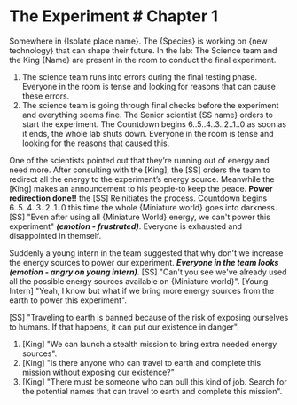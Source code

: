 # The Experiment # Chapter 1 



Somewhere in {Isolate place name}. The {Species} is working on {new technology} that can shape their future. 
In the lab: The Science team and the King {Name} are present in the room to conduct the final experiment.

 1. The science team runs into errors during the final testing phase. Everyone in the room is tense and looking for reasons that can cause these errors.
 2. The science team is going through final checks before the experiment and everything seems fine. The Senior scientist {SS name} orders to start the experiment. The Countdown begins 6..5..4..3..2..1..0 as soon as it ends, the whole lab shuts down. Everyone in the room is tense and looking for the reasons that caused this.

One of the scientists pointed out that they’re running out of energy and need more. 
After consulting with the [King], the [SS] orders the team to redirect all the energy to the experiment’s energy source. 
Meanwhile the [King] makes an announcement to his people-to keep the peace. **Power redirection done!!** the [SS] Reinitiates the process. Countdown begins 6..5..4..3..2..1..0 this time the whole {Miniature world} goes into darkness. 
[SS] "Even after using all {Miniature World} energy, we can't power this experiment" ***(emotion - frustrated)***. Everyone is exhausted and disappointed in themself. 

Suddenly a young intern in the team suggested that why don't we increase the energy sources to power our experiment. ***Everyone in the team looks (emotion - angry on young intern)***. 
[SS] "Can't you see we've already used all the possible energy sources available on {Miniature world}". [Young Intern] "Yeah, I know but what if we bring more energy sources from the earth to power this experiment".

[SS] "Traveling to earth is banned because of the risk of exposing ourselves to humans. If that happens, it can put our existence in danger".
 1. [King] "We can launch a stealth mission to bring extra needed energy sources".
 2. [King] "Is there anyone who can travel to earth and complete this mission without exposing our existence?"
 3. [King] "There must be someone who can pull this kind of job. Search for the potential names that can travel to earth and complete this mission".
